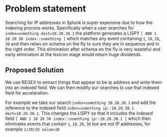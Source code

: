 # Problem statement

Searching for IP addresses in Splunk is super expensive due to how the indexing process works. Specifically when a user searches for `index=something dest=10.20.30.1` the platform generates a LISPY `[ AND 1 10 20 30 index::something ]` which matches any event containing `1`, `10`, `20`, `30` and then relies on schema on the fly to sure they are in sequence and in the right order. This elimination after schema on the fly is very wasteful and early elimination at the lexicon stage would return huge dividends.

## Proposed Solution

We use REGEX to extract things that appear to be ip address and write them into an indexed field. We can then modify our searches to use that indexed field for accelaration.

For example we take our search `index=something 10.20.30.1` and add the reference to the indexed field `index=something ip::10.20.30.1 dest=10.20.30.1`. This changes the LISPY so that it includes the indexed field `[ AND 1 10 20 30 index::something ip::10.20.30.1 ]` which then eliminates events that contain `1`, `10`, `20`, `30` but are not IP addresses, for example `1/30/20 value=10` 



